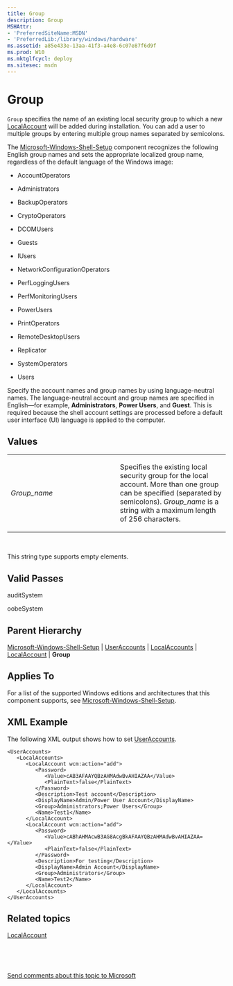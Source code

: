 ```yaml
---
title: Group
description: Group
MSHAttr:
- 'PreferredSiteName:MSDN'
- 'PreferredLib:/library/windows/hardware'
ms.assetid: a85e433e-13aa-41f3-a4e8-6c07e87f6d9f
ms.prod: W10
ms.mktglfcycl: deploy
ms.sitesec: msdn
---
```


# Group


`Group` specifies the name of an existing local security group to which a new [LocalAccount](microsoft-windows-shell-setupuseraccountslocalaccountslocalaccount.md) will be added during installation. You can add a user to multiple groups by entering multiple group names separated by semicolons.

The [Microsoft-Windows-Shell-Setup](microsoft-windows-shell-setup-win7-microsoft-windows-shell-setup.md) component recognizes the following English group names and sets the appropriate localized group name, regardless of the default language of the Windows image:

-   AccountOperators

-   Administrators

-   BackupOperators

-   CryptoOperators

-   DCOMUsers

-   Guests

-   IUsers

-   NetworkConfigurationOperators

-   PerfLoggingUsers

-   PerfMonitoringUsers

-   PowerUsers

-   PrintOperators

-   RemoteDesktopUsers

-   Replicator

-   SystemOperators

-   Users

Specify the account names and group names by using language-neutral names. The language-neutral account and group names are specified in English—for example, **Administrators**, **Power Users**, and **Guest**. This is required because the shell account settings are processed before a default user interface (UI) language is applied to the computer.

## Values


<table>
<colgroup>
<col width="50%" />
<col width="50%" />
</colgroup>
<tbody>
<tr class="odd">
<td><p><em>Group_name</em></p></td>
<td><p>Specifies the existing local security group for the local account. More than one group can be specified (separated by semicolons). <em>Group_name</em> is a string with a maximum length of 256 characters.</p></td>
</tr>
</tbody>
</table>

 

This string type supports empty elements.

## Valid Passes


auditSystem

oobeSystem

## Parent Hierarchy


[Microsoft-Windows-Shell-Setup](microsoft-windows-shell-setup-win7-microsoft-windows-shell-setup.md) | [UserAccounts](microsoft-windows-shell-setupuseraccounts.md) | [LocalAccounts](microsoft-windows-shell-setupuseraccountslocalaccounts.md) | [LocalAccount](microsoft-windows-shell-setupuseraccountslocalaccountslocalaccount.md) | **Group**

## Applies To


For a list of the supported Windows editions and architectures that this component supports, see [Microsoft-Windows-Shell-Setup](microsoft-windows-shell-setup-win7-microsoft-windows-shell-setup.md).

## XML Example


The following XML output shows how to set [UserAccounts](microsoft-windows-shell-setupuseraccounts.md).

``` syntax
<UserAccounts>
   <LocalAccounts>
      <LocalAccount wcm:action="add">
         <Password>
            <Value>cAB3AFAAYQBzAHMAdwBvAHIAZAA</Value>
            <PlainText>false</PlainText>
         </Password>
         <Description>Test account</Description>
         <DisplayName>Admin/Power User Account</DisplayName>
         <Group>Administrators;Power Users</Group>
         <Name>Test1</Name>
      </LocalAccount>
      <LocalAccount wcm:action="add">
         <Password>
            <Value>cABhAHMAcwB3AG8AcgBkAFAAYQBzAHMAdwBvAHIAZAA=</Value>
            <PlainText>false</PlainText>
         </Password>
         <Description>For testing</Description>
         <DisplayName>Admin Account</DisplayName>
         <Group>Administrators</Group>
         <Name>Test2</Name>
      </LocalAccount>
   </LocalAccounts>
</UserAccounts>
```

## Related topics


[LocalAccount](microsoft-windows-shell-setupuseraccountslocalaccountslocalaccount.md)

 

 

[Send comments about this topic to Microsoft](mailto:wsddocfb@microsoft.com?subject=Documentation%20feedback%20%5Bp_unattend\p_unattend%5D:%20Group%20%20RELEASE:%20%2810/3/2016%29&body=%0A%0APRIVACY%20STATEMENT%0A%0AWe%20use%20your%20feedback%20to%20improve%20the%20documentation.%20We%20don't%20use%20your%20email%20address%20for%20any%20other%20purpose,%20and%20we'll%20remove%20your%20email%20address%20from%20our%20system%20after%20the%20issue%20that%20you're%20reporting%20is%20fixed.%20While%20we're%20working%20to%20fix%20this%20issue,%20we%20might%20send%20you%20an%20email%20message%20to%20ask%20for%20more%20info.%20Later,%20we%20might%20also%20send%20you%20an%20email%20message%20to%20let%20you%20know%20that%20we've%20addressed%20your%20feedback.%0A%0AFor%20more%20info%20about%20Microsoft's%20privacy%20policy,%20see%20http://privacy.microsoft.com/default.aspx. "Send comments about this topic to Microsoft")





